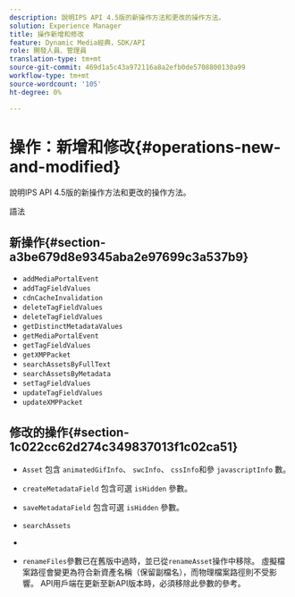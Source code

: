 ```yaml
---
description: 說明IPS API 4.5版的新操作方法和更改的操作方法。
solution: Experience Manager
title: 操作新增和修改
feature: Dynamic Media經典，SDK/API
role: 開發人員、管理員
translation-type: tm+mt
source-git-commit: 469d1a5c43a972116a8a2efb0de5708800130a99
workflow-type: tm+mt
source-wordcount: '105'
ht-degree: 0%

---
```



# 操作：新增和修改{#operations-new-and-modified}

說明IPS API 4.5版的新操作方法和更改的操作方法。

語法

## 新操作{#section-a3be679d8e9345aba2e97699c3a537b9}

* `addMediaPortalEvent`
* `addTagFieldValues`
* `cdnCacheInvalidation`
* `deleteTagFieldValues`
* `deleteTagFieldValues`
* `getDistinctMetadataValues`
* `getMediaPortalEvent`
* `getTagFieldValues`
* `getXMPPacket`
* `searchAssetsByFullText`
* `searchAssetsByMetadata`
* `setTagFieldValues`
* `updateTagFieldValues`
* `updateXMPPacket`

## 修改的操作{#section-1c022cc62d274c349837013f1c02ca51}

* `Asset` 包含 `animatedGifInfo`、 `swcInfo`、 `cssInfo`和參 `javascriptInfo` 數。

* `createMetadataField` 包含可選 `isHidden` 參數。

* `saveMetadataField` 包含可選 `isHidden` 參數。

* `searchAssets`
* 
* `renameFiles`參數已在舊版中過時，並已從`renameAsset`操作中移除。 虛擬檔案路徑會變更為符合新資產名稱（保留副檔名），而物理檔案路徑則不受影響。 API用戶端在更新至新API版本時，必須移除此參數的參考。

